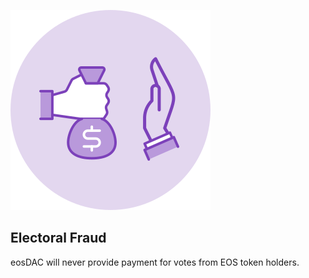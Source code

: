 ![Anti Fraud](/assets/why-vote/anti-fraud-icon160x160.svg)

Electoral Fraud
---

eosDAC will never provide payment for votes from EOS token holders.